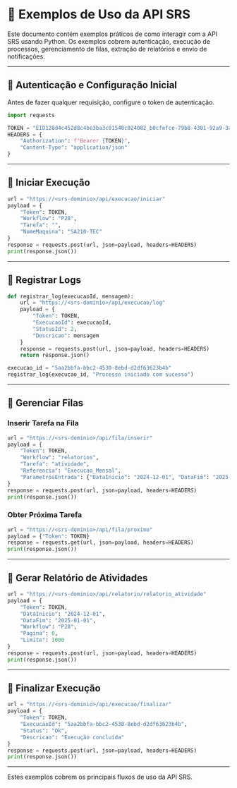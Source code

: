 # 📌 Exemplos de Uso da API SRS

Este documento contém exemplos práticos de como interagir com a API SRS usando Python. Os exemplos cobrem autenticação, execução de processos, gerenciamento de filas, extração de relatórios e envio de notificações.

---

## 🔹 **Autenticação e Configuração Inicial**
Antes de fazer qualquer requisição, configure o token de autenticação.

```python
import requests

TOKEN = "EID128d4c452d8c4be3ba3c01548c024082_b0cfefce-79b8-4301-92a9-3a106c153793"
HEADERS = {
    "Authorization": f"Bearer {TOKEN}",
    "Content-Type": "application/json"
}
```

---

## 🔹 **Iniciar Execução**
```python
url = "https://<srs-dominio>/api/execucao/iniciar"
payload = {
    "Token": TOKEN,
    "Workflow": "P28",
    "Tarefa": "",
    "NomeMaquina": "SA210-TEC"
}
response = requests.post(url, json=payload, headers=HEADERS)
print(response.json())
```

---

## 🔹 **Registrar Logs**
```python
def registrar_log(execucaoId, mensagem):
    url = "https://<srs-dominio>/api/execucao/log"
    payload = {
        "Token": TOKEN,
        "ExecucaoId": execucaoId,
        "StatusId": 2,
        "Descricao": mensagem
    }
    response = requests.post(url, json=payload, headers=HEADERS)
    return response.json()

execucao_id = "5aa2bbfa-bbc2-4530-8ebd-d2df63623b4b"
registrar_log(execucao_id, "Processo iniciado com sucesso")
```

---

## 🔹 **Gerenciar Filas**
### **Inserir Tarefa na Fila**
```python
url = "https://<srs-dominio>/api/fila/inserir"
payload = {
    "Token": TOKEN,
    "Workflow": "relatorios",
    "Tarefa": "atividade",
    "Referencia": "Execucao_Mensal",
    "ParametrosEntrada": {"DataInicio": "2024-12-01", "DataFim": "2025-01-01"}
}
response = requests.post(url, json=payload, headers=HEADERS)
print(response.json())
```

### **Obter Próxima Tarefa**
```python
url = "https://<srs-dominio>/api/fila/proximo"
payload = {"Token": TOKEN}
response = requests.get(url, json=payload, headers=HEADERS)
print(response.json())
```

---

## 🔹 **Gerar Relatório de Atividades**
```python
url = "https://<srs-dominio>/api/relatorio/relatorio_atividade"
payload = {
    "Token": TOKEN,
    "DataInicio": "2024-12-01",
    "DataFim": "2025-01-01",
    "Workflow": "P28",
    "Pagina": 0,
    "Limite": 1000
}
response = requests.post(url, json=payload, headers=HEADERS)
print(response.json())
```

---

## 🔹 **Finalizar Execução**
```python
url = "https://<srs-dominio>/api/execucao/finalizar"
payload = {
    "Token": TOKEN,
    "ExecucaoId": "5aa2bbfa-bbc2-4530-8ebd-d2df63623b4b",
    "Status": "Ok",
    "Descricao": "Execução concluída"
}
response = requests.post(url, json=payload, headers=HEADERS)
print(response.json())
```

---

Estes exemplos cobrem os principais fluxos de uso da API SRS.